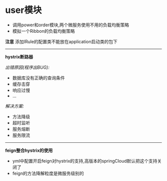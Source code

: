 # user模块

- 调用power和order模块,两个微服务使用不用的负载均衡策略
- 模拟一个Ribbon的负载均衡策略

**注意**
添加IRule的配置类不能放在application启动类的包下

------

**hystrix断路器**

_出错原因(程序出BUG):_

- 数据库没有正确的查询条件
- 缓存击穿
- 响应过慢
- ...

_解决方案:_

- 方法降级
- 超时监听
- 服务熔断
- 服务限流

------

**feign整合hystrix的使用**

- yml中配置开启feign对hystrix的支持,高版本的springCloud默认把这个支持关闭了
- feign的方法降解粒度是微服务级别的